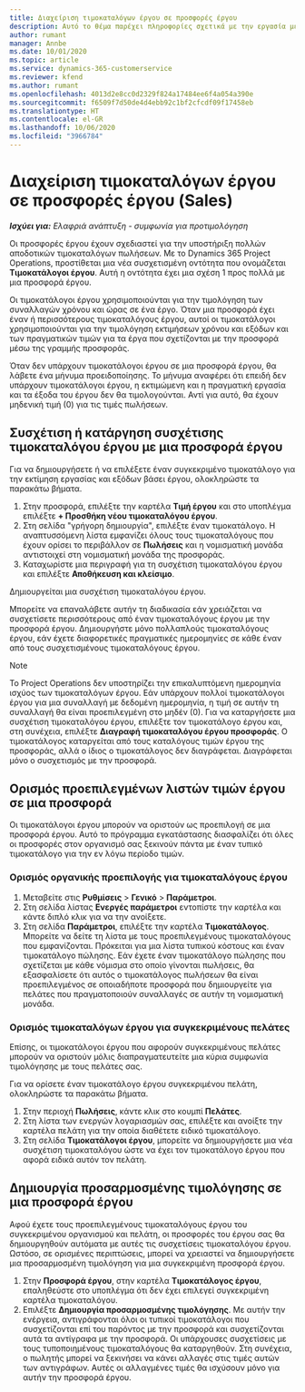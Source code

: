 ```yaml
---
title: Διαχείριση τιμοκαταλόγων έργου σε προσφορές έργου
description: Αυτό το θέμα παρέχει πληροφορίες σχετικά με την εργασία με τιμοκαταλόγους έργου σε προσφορές. (Sales)
author: rumant
manager: Annbe
ms.date: 10/01/2020
ms.topic: article
ms.service: dynamics-365-customerservice
ms.reviewer: kfend
ms.author: rumant
ms.openlocfilehash: 4013d2e8cc0d2329f824a17484ee6f4a054a390e
ms.sourcegitcommit: f6509f7d50de4d4ebb92c1bf2cfcdf09f17458eb
ms.translationtype: HT
ms.contentlocale: el-GR
ms.lasthandoff: 10/06/2020
ms.locfileid: "3966784"
---
```

# <a name="manage-project-price-lists-on-project-quotes-sales"></a>Διαχείριση τιμοκαταλόγων έργου σε προσφορές έργου (Sales)

_**Ισχύει για:** Ελαφριά ανάπτυξη - συμφωνία για προτιμολόγηση_

Οι προσφορές έργου έχουν σχεδιαστεί για την υποστήριξη πολλών αποδοτικών τιμοκαταλόγων πωλήσεων. Με το Dynamics 365 Project Operations, προστίθεται μια νέα συσχετισμένη οντότητα που ονομάζεται **Τιμοκατάλογοι έργου**. Αυτή η οντότητα έχει μια σχέση 1 προς πολλά με μια προσφορά έργου.

Οι τιμοκατάλογοι έργου χρησιμοποιούνται για την τιμολόγηση των συναλλαγών χρόνου και ώρας σε ένα έργο. Όταν μια προσφορά έχει έναν ή περισσότερους τιμοκαταλόγους έργου, αυτοί οι τιμοκατάλογοι χρησιμοποιούνται για την τιμολόγηση εκτιμήσεων χρόνου και εξόδων και των πραγματικών τιμών για τα έργα που σχετίζονται με την προσφορά μέσω της γραμμής προσφοράς.

Όταν δεν υπάρχουν τιμοκατάλογοι έργου σε μια προσφορά έργου, θα λάβετε ένα μήνυμα προειδοποίησης. Το μήνυμα αναφέρει ότι επειδή δεν υπάρχουν τιμοκατάλογοι έργου, η εκτιμώμενη και η πραγματική εργασία και τα έξοδα του έργου δεν θα τιμολογούνται. Αντί για αυτό, θα έχουν μηδενική τιμή (0) για τις τιμές πωλήσεων.

## <a name="associate-or-disassociate-a-project-price-list-on-a-project-quote"></a>Συσχέτιση ή κατάργηση συσχέτισης τιμοκαταλόγου έργου με μια προσφορά έργου

Για να δημιουργήσετε ή να επιλέξετε έναν συγκεκριμένο τιμοκατάλογο για την εκτίμηση εργασίας και εξόδων βάσει έργου, ολοκληρώστε τα παρακάτω βήματα.

1. Στην προσφορά, επιλέξτε την καρτέλα **Τιμή έργου** και στο υποπλέγμα επιλέξτε **+ Προσθήκη νέου τιμοκαταλόγου έργου**.
2. Στη σελίδα "γρήγορη δημιουργία", επιλέξτε έναν τιμοκατάλογο. Η αναπτυσσόμενη λίστα εμφανίζει όλους τους τιμοκαταλόγους που έχουν ορίσει το περιβάλλον σε **Πωλήσεις** και η νομισματική μονάδα αντιστοιχεί στη νομισματική μονάδα της προσφοράς.
4. Καταχωρίστε μια περιγραφή για τη συσχέτιση τιμοκαταλόγου έργου και επιλέξτε **Αποθήκευση και κλείσιμο**.

Δημιουργείται μια συσχέτιση τιμοκαταλόγου έργου.

Μπορείτε να επαναλάβετε αυτήν τη διαδικασία εάν χρειάζεται να συσχετίσετε περισσότερους από έναν τιμοκαταλόγους έργου με την προσφορά έργου. Δημιουργήστε μόνο πολλαπλούς τιμοκαταλόγους έργου, εάν έχετε διαφορετικές πραγματικές ημερομηνίες σε κάθε έναν από τους συσχετισμένους τιμοκαταλόγους έργου.

> [!NOTE]
> Το Project Operations δεν υποστηρίζει την επικαλυπτόμενη ημερομηνία ισχύος των τιμοκαταλόγων έργου. Εάν υπάρχουν πολλοί τιμοκατάλογοι έργου για μια συναλλαγή με δεδομένη ημερομηνία, η τιμή σε αυτήν τη συναλλαγή θα είναι προεπιλεγμένη στο μηδέν (0).
Για να καταργήσετε μια συσχέτιση τιμοκαταλόγου έργου, επιλέξτε τον τιμοκατάλογο έργου και, στη συνέχεια, επιλέξτε **Διαγραφή τιμοκαταλόγου έργου προσφοράς**. Ο τιμοκατάλογος καταργείται από τους καταλόγους τιμών έργου της προσφοράς, αλλά ο ίδιος ο τιμοκατάλογος δεν διαγράφεται. Διαγράφεται μόνο ο συσχετισμός με την προσφορά.

## <a name="set-up-default-project-price-lists-on-a-quote"></a>Ορισμός προεπιλεγμένων λιστών τιμών έργου σε μια προσφορά

Οι τιμοκατάλογοι έργου μπορούν να οριστούν ως προεπιλογή σε μια προσφορά έργου. Αυτό το πρόγραμμα εγκατάστασης διασφαλίζει ότι όλες οι προσφορές στον οργανισμό σας ξεκινούν πάντα με έναν τυπικό τιμοκατάλογο για την εν λόγω περίοδο τιμών.

### <a name="set-up-organizational-default-for-project-price-lists"></a>Ορισμός οργανικής προεπιλογής για τιμοκαταλόγους έργου

1. Μεταβείτε στις **Ρυθμίσεις** > **Γενικό** > **Παράμετροι**.
2. Στη σελίδα λίστας **Ενεργές παράμετροι** εντοπίστε την καρτέλα και κάντε διπλό κλικ για να την ανοίξετε. 
3. Στη σελίδα **Παράμετροι**, επιλέξτε την καρτέλα **Τιμοκατάλογος**. Μπορείτε να δείτε τη λίστα με τους προεπιλεγμένους τιμοκαταλόγους που εμφανίζονται. Πρόκειται για μια λίστα τυπικού κόστους και έναν τιμοκατάλογο πώλησης. Εάν έχετε έναν τιμοκατάλογο πώλησης που σχετίζεται με κάθε νόμισμα στο οποίο γίνονται πωλήσεις, θα εξασφαλίσετε ότι αυτός ο τιμοκατάλογος πωλήσεων θα είναι προεπιλεγμένος σε οποιαδήποτε προσφορά που δημιουργείτε για πελάτες που πραγματοποιούν συναλλαγές σε αυτήν τη νομισματική μονάδα.

### <a name="set-up-customer-specific-project-price-lists"></a>Ορισμός τιμοκαταλόγων έργου για συγκεκριμένους πελάτες

Επίσης, οι τιμοκατάλογοι έργου που αφορούν συγκεκριμένους πελάτες μπορούν να οριστούν μόλις διαπραγματευτείτε μια κύρια συμφωνία τιμολόγησης με τους πελάτες σας.

Για να ορίσετε έναν τιμοκατάλογο έργου συγκεκριμένου πελάτη, ολοκληρώστε τα παρακάτω βήματα.

1. Στην περιοχή **Πωλήσεις**, κάντε κλικ στο κουμπί **Πελάτες**.
2. Στη λίστα των ενεργών λογαριασμών σας, επιλέξτε και ανοίξτε την καρτέλα πελάτη για την οποία διαθέτετε ειδικό τιμοκατάλογο.
3. Στη σελίδα **Τιμοκατάλογοι έργου**, μπορείτε να δημιουργήσετε μια νέα συσχέτιση τιμοκαταλόγου ώστε να έχει τον τιμοκατάλογο έργου που αφορά ειδικά αυτόν τον πελάτη.

## <a name="create-custom-pricing-on-a-project-quote"></a>Δημιουργία προσαρμοσμένης τιμολόγησης σε μια προσφορά έργου

Αφού έχετε τους προεπιλεγμένους τιμοκαταλόγους έργου του συγκεκριμένου οργανισμού και πελάτη, οι προσφορές του έργου σας θα δημιουργηθούν αυτόματα με αυτές τις συσχετίσεις τιμοκαταλόγου έργου. Ωστόσο, σε ορισμένες περιπτώσεις, μπορεί να χρειαστεί να δημιουργήσετε μια προσαρμοσμένη τιμολόγηση για μια συγκεκριμένη προσφορά έργου. 

1. Στην **Προσφορά έργου**, στην καρτέλα **Τιμοκατάλογος έργου**, επαληθεύστε στο υποπλέγμα ότι δεν έχει επιλεγεί συγκεκριμένη καρτέλα τιμοκαταλόγου.
2. Επιλέξτε **Δημιουργία προσαρμοσμένης τιμολόγησης**. Με αυτήν την ενέργεια, αντιγράφονται όλοι οι τυπικοί τιμοκατάλογοι που συσχετίζονται επί του παρόντος με την προσφορά και συσχετίζονται αυτά τα αντίγραφα με την προσφορά. Οι υπάρχουσες συσχετίσεις με τους τυποποιημένους τιμοκαταλόγους θα καταργηθούν. Στη συνέχεια, ο πωλητής μπορεί να ξεκινήσει να κάνει αλλαγές στις τιμές αυτών των αντιγράφων. Αυτές οι αλλαγμένες τιμές θα ισχύσουν μόνο για αυτήν την προσφορά έργου.
